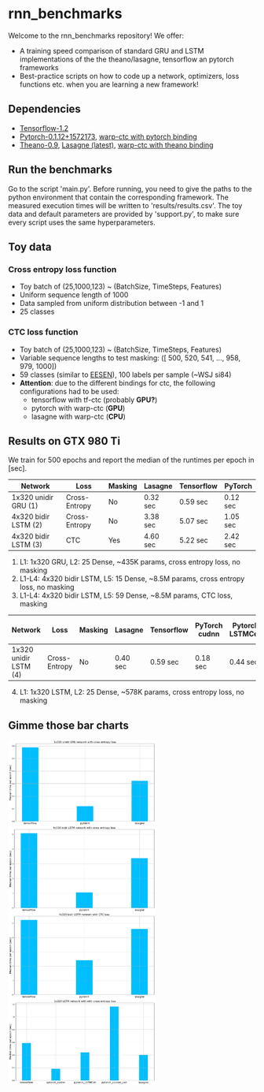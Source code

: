 # rnn_benchmarks
Welcome to the rnn_benchmarks repository! We offer:
- A training speed comparison of standard GRU and LSTM implementations of the the theano/lasagne, tensorflow an pytorch frameworks 
- Best-practice scripts on how to code up a network, optimizers, loss functions etc. when you are learning a new framework!

## Dependencies
  - [Tensorflow-1.2](https://github.com/tensorflow/tensorflow/tree/v1.2.0)
  - [Pytorch-0.1.12+1572173](https://github.com/pytorch/pytorch/tree/1572173ca735f379794d0ac10412208bbc0605b3), [warp-ctc with pytorch binding](https://github.com/SeanNaren/warp-ctc/tree/pytorch_bindings/pytorch_binding)
  - [Theano-0.9](https://github.com/Theano/Theano/releases/tag/rel-0.9.0), [Lasagne (latest)](https://github.com/Lasagne/Lasagne), [warp-ctc with theano binding](https://github.com/sherjilozair/ctc)

## Run the benchmarks
Go to the script 'main.py'. Before running, you need to give the paths to the python environment that contain the corresponding framework. The measured execution times will be written to 'results/results.csv'. 
The toy data and default parameters are provided by 'support.py', to make sure every script uses the same hyperparameters.

## Toy data
### Cross entropy loss function
  - Toy batch of (25,1000,123) ~ (BatchSize, TimeSteps, Features)
  - Uniform sequence length of 1000
  - Data sampled from uniform distribution between -1 and 1
  - 25 classes

### CTC loss function
  - Toy batch of (25,1000,123) ~ (BatchSize, TimeSteps, Features)
  - Variable sequence lengths to test masking: ([ 500,  520,  541, ..., 958,  979, 1000])
  - 59 classes (similar to [EESEN](https://github.com/srvk/eesen)), 100 labels per sample (~WSJ si84)
  - **Attention**: due to the different bindings for ctc, the following configurations had to be used:
    - tensorflow with tf-ctc (probably **GPU?**)
    - pytorch with warp-ctc (**GPU**)
    - lasagne with warp-ctc (**CPU**)
  
## Results on GTX 980 Ti
We train for 500 epochs and report the median of the runtimes per epoch in [sec].

  | Network              | Loss          | Masking | Lasagne    | Tensorflow  | PyTorch    |
  |----------------------|---------------|---------|------------|-------------|------------|
  | 1x320 unidir GRU (1) | Cross-Entropy | No      | 0.32 sec   | 0.59 sec    | 0.12 sec   |
  | 4x320 bidir LSTM (2) | Cross-Entropy | No      | 3.38 sec   | 5.07 sec    | 1.05 sec   |
  | 4x320 bidir LSTM (3) | CTC           | Yes     | 4.60 sec   | 5.22 sec    | 2.42 sec   |
  
  1. L1: 1x320 GRU, L2: 25 Dense, ~435K params, cross entropy loss, no masking
  2. L1-L4: 4x320 bidir LSTM, L5: 15 Dense, ~8.5M params, cross entropy loss, no masking
  3. L1-L4: 4x320 bidir LSTM, L5: 59 Dense, ~8.5M params, CTC loss, masking
  
  | Network              | Loss          | Masking | Lasagne    | Tensorflow  | PyTorch<br>cudnn | Pytorch<br>LSTMCell| Pytorch<br>Custom LSTM|
  |----------------------|---------------|---------|------------|-------------|----------------|-----------------|---------|
  | 1x320 unidir LSTM (4)| Cross-Entropy | No      | 0.40 sec   | 0.59 sec    | 0.18 sec       | 0.44 sec        | 1.16 sec|
  
  4. L1: 1x320 LSTM, L2: 25 Dense, ~578K params, cross entropy loss, no masking

## Gimme those bar charts
<img align="middle" src="/results/bars/bars_1x320GRU_ce.png" width="300">
<img align="middle" src="/results/bars/bars_4x320LSTM_ce.png" width="300">
<img align="middle" src="/results/bars/bars_4x320LSTM_ctc.png" width="300">
<img align="middle" src="/results/bars/bars_1x320LSTM_ce.png" width="300">

